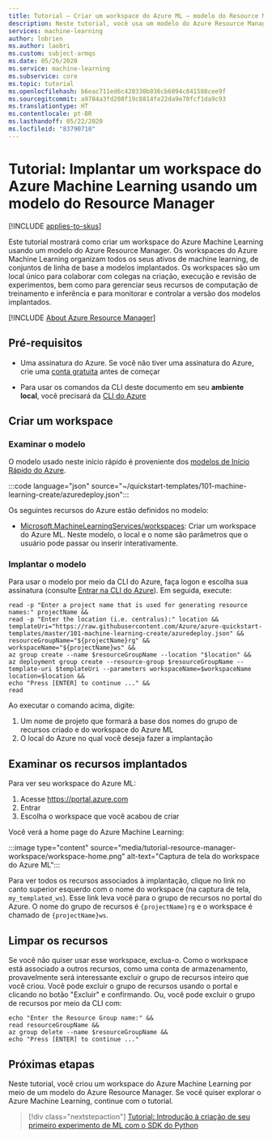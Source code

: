 ```yaml
---
title: Tutorial – Criar um workspace do Azure ML – modelo do Resource Manager
description: Neste tutorial, você usa um modelo do Azure Resource Manager para implantar rapidamente um workspace do Azure para aprendizado de máquina
services: machine-learning
author: lobrien
ms.author: laobri
ms.custom: subject-armqs
ms.date: 05/26/2020
ms.service: machine-learning
ms.subservice: core
ms.topic: tutorial
ms.openlocfilehash: b6eac711ed6c420330b036cb6094c841508cee9f
ms.sourcegitcommit: a9784a3fd208f19c8814fe22da9e70fcf1da9c93
ms.translationtype: HT
ms.contentlocale: pt-BR
ms.lasthandoff: 05/22/2020
ms.locfileid: "83790710"
---
```

# <a name="tutorial-deploy-an-azure-machine-learning-workspace-using-a-resource-manager-template"></a>Tutorial: Implantar um workspace do Azure Machine Learning usando um modelo do Resource Manager
[!INCLUDE [applies-to-skus](../../includes/aml-applies-to-basic-enterprise-sku.md)]

Este tutorial mostrará como criar um workspace do Azure Machine Learning usando um modelo do Azure Resource Manager. Os workspaces do Azure Machine Learning organizam todos os seus ativos de machine learning, de conjuntos de linha de base a modelos implantados. Os workspaces são um local único para colaborar com colegas na criação, execução e revisão de experimentos, bem como para gerenciar seus recursos de computação de treinamento e inferência e para monitorar e controlar a versão dos modelos implantados.

[!INCLUDE [About Azure Resource Manager](../../includes/resource-manager-quickstart-introduction.md)]

## <a name="prerequisites"></a>Pré-requisitos

* Uma assinatura do Azure. Se você não tiver uma assinatura do Azure, crie uma [conta gratuita](https://aka.ms/AMLFree) antes de começar

* Para usar os comandos da CLI deste documento em seu **ambiente local**, você precisará da [CLI do Azure](https://docs.microsoft.com/cli/azure/install-azure-cli?view=azure-cli-latest)

## <a name="create-a-workspace"></a>Criar um workspace

### <a name="review-the-template"></a>Examinar o modelo

O modelo usado neste início rápido é proveniente dos [modelos de Início Rápido do Azure](https://azure.microsoft.com/resources/templates/101-machine-learning-create/).

:::code language="json" source="~/quickstart-templates/101-machine-learning-create/azuredeploy.json":::

Os seguintes recursos do Azure estão definidos no modelo:

* [Microsoft.MachineLearningServices/workspaces](/azure/templates/microsoft.machinelearningservices/workspaces): Criar um workspace do Azure ML. Neste modelo, o local e o nome são parâmetros que o usuário pode passar ou inserir interativamente.

### <a name="deploy-the-template"></a>Implantar o modelo 

Para usar o modelo por meio da CLI do Azure, faça logon e escolha sua assinatura (consulte [Entrar na CLI do Azure](https://docs.microsoft.com/cli/azure/authenticate-azure-cli?view=azure-cli-latest)). Em seguida, execute:

```azurecli-interactive
read -p "Enter a project name that is used for generating resource names:" projectName &&
read -p "Enter the location (i.e. centralus):" location &&
templateUri="https://raw.githubusercontent.com/Azure/azure-quickstart-templates/master/101-machine-learning-create/azuredeploy.json" &&
resourceGroupName="${projectName}rg" &&
workspaceName="${projectName}ws" &&
az group create --name $resourceGroupName --location "$location" &&
az deployment group create --resource-group $resourceGroupName --template-uri $templateUri --parameters workspaceName=$workspaceName location=$location && 
echo "Press [ENTER] to continue ..." &&
read
```

Ao executar o comando acima, digite:

1. Um nome de projeto que formará a base dos nomes do grupo de recursos criado e do workspace do Azure ML
1. O local do Azure no qual você deseja fazer a implantação

## <a name="review-deployed-resources"></a>Examinar os recursos implantados

Para ver seu workspace do Azure ML:

1. Acesse https://portal.azure.com 
1. Entrar 
1. Escolha o workspace que você acabou de criar

Você verá a home page do Azure Machine Learning: 

:::image type="content" source="media/tutorial-resource-manager-workspace/workspace-home.png" alt-text="Captura de tela do workspace do Azure ML":::

Para ver todos os recursos associados à implantação, clique no link no canto superior esquerdo com o nome do workspace (na captura de tela, `my_templated_ws`). Esse link leva você para o grupo de recursos no portal do Azure. O nome do grupo de recursos é `{projectName}rg` e o workspace é chamado de `{projectName}ws`.

## <a name="clean-up-resources"></a>Limpar os recursos

Se você não quiser usar esse workspace, exclua-o. Como o workspace está associado a outros recursos, como uma conta de armazenamento, provavelmente será interessante excluir o grupo de recursos inteiro que você criou. Você pode excluir o grupo de recursos usando o portal e clicando no botão "Excluir" e confirmando. Ou, você pode excluir o grupo de recursos por meio da CLI com: 

```azurecli-interactive
echo "Enter the Resource Group name:" &&
read resourceGroupName &&
az group delete --name $resourceGroupName &&
echo "Press [ENTER] to continue ..."
```

## <a name="next-steps"></a>Próximas etapas

Neste tutorial, você criou um workspace do Azure Machine Learning por meio de um modelo do Azure Resource Manager. Se você quiser explorar o Azure Machine Learning, continue com o tutorial. 

> [!div class="nextstepaction"]
> [Tutorial: Introdução à criação de seu primeiro experimento de ML com o SDK do Python](tutorial-1st-experiment-sdk-setup.md)
